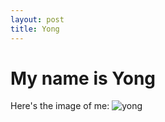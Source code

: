 ```yaml
---
layout: post
title: Yong
---
```


# **My name is Yong**

Here's the image of me:
![yong](https://www.google.com/url?sa=i&source=images&cd=&ved=2ahUKEwjWi6iu___kAhUH4o8KHT8DDIkQjRx6BAgBEAQ&url=https%3A%2F%2Fwww.hiclipart.com%2Ffree-transparent-background-png-clipart-fpirq&psig=AOvVaw22sWrYd_Ie8p1e4QUUcMfN&ust=1570188830918964)